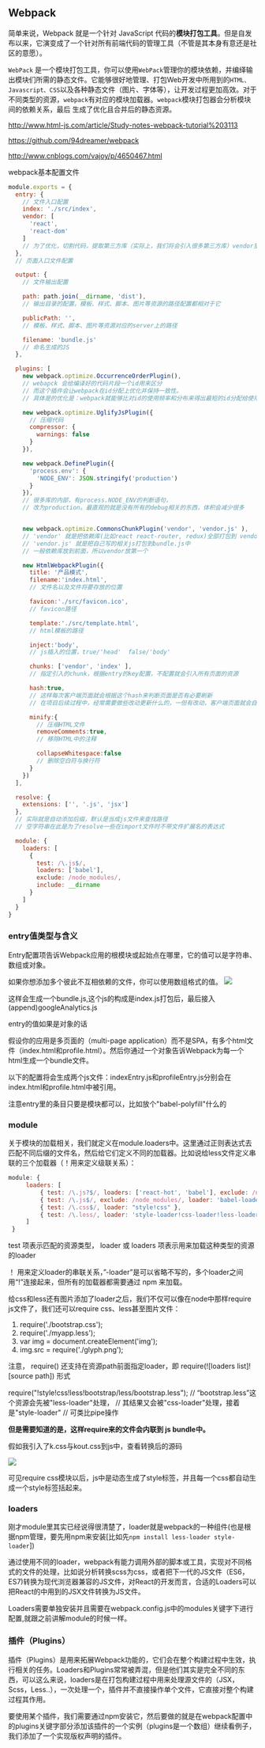 ## Webpack
简单来说，Webpack 就是一个针对 JavaScript 代码的**模块打包工具**。但是自发布以来，它演变成了一个针对所有前端代码的管理工具（不管是其本身有意还是社区的意愿）。

`WebPack` 是一个模块打包工具，你可以使用`WebPack`管理你的模块依赖，并编绎输出模块们所需的静态文件。它能够很好地管理、打包Web开发中所用到的`HTML、Javascript、CSS`以及各种静态文件（图片、字体等），让开发过程更加高效。对于不同类型的资源，`webpack`有对应的模块加载器。`webpack`模块打包器会分析模块间的依赖关系，最后 生成了优化且合并后的静态资源。

<a>http://www.html-js.com/article/Study-notes-webpack-tutorial%203113</a>

<a>https://github.com/94dreamer/webpack</a>

<a>http://www.cnblogs.com/vajoy/p/4650467.html</a>

webpack基本配置文件
``` javascript
module.exports = {
  entry: {
    // 文件入口配置
    index: './src/index',
    vendor: [
      'react',
      'react-dom'
    ]
    // 为了优化，切割代码，提取第三方库（实际上，我们将会引入很多第三方库）vendor里的列表，会把依赖库单独抽出来成为一个vendor.js,其余非依赖代码是bundle.js。最后网站分别用script引用即可
  },
  // 页面入口文件配置

  output: {
    // 文件输出配置

    path: path.join(__dirname, 'dist'),
    // 输出目录的配置，模板、样式、脚本、图片等资源的路径配置都相对于它

    publicPath: '',
    // 模板、样式、脚本、图片等资源对应的server上的路径

    filename: 'bundle.js'
    // 命名生成的JS
  },

  plugins: [
    new webpack.optimize.OccurrenceOrderPlugin(),
    // webapck 会给编译好的代码片段一个id用来区分
    // 而这个插件会让webpack在id分配上优化并保持一致性。
    // 具体是的优化是：webpack就能够比对id的使用频率和分布来得出最短的id分配给使用频率高的模块

    new webpack.optimize.UglifyJsPlugin({
      // 压缩代码
      compressor: {
        warnings: false
      }
    }),

    new webpack.DefinePlugin({
      'process.env': {
        'NODE_ENV': JSON.stringify('production')
      }
    }),
    // 很多库的内部，有process.NODE_ENV的判断语句，
    // 改为production。最直观的就是没有所有的debug相关的东西，体积会减少很多


    new webpack.optimize.CommonsChunkPlugin('vendor', 'vendor.js' ),
    // 'vendor' 就是把依赖库(比如react react-router, redux)全部打包到 vendor.js中
    // 'vendor.js' 就是把自己写的相关js打包到bundle.js中
    // 一般依赖库放到前面，所以vendor放第一个

    new HtmlWebpackPlugin({
      title: '产品模式',
      filename:'index.html',
      // 文件名以及文件将要存放的位置

      favicon:'./src/favicon.ico',
      // favicon路径

      template:'./src/template.html',
      // html模板的路径

      inject:'body',
      // js插入的位置，true/'head'  false/'body'

      chunks: ['vendor', 'index' ],
      // 指定引入的chunk，根据entry的key配置，不配置就会引入所有页面的资源

      hash:true,
      // 这样每次客户端页面就会根据这个hash来判断页面是否有必要刷新
      // 在项目后续过程中，经常需要做些改动更新什么的，一但有改动，客户端页面就会自动更新！

      minify:{
        // 压缩HTML文件
        removeComments:true,
        // 移除HTML中的注释

        collapseWhitespace:false
        // 删除空白符与换行符
      }
    })
  ],

  resolve: {
    extensions: ['', '.js', 'jsx']
  },
  // 实际就是自动添加后缀，默认是当成js文件来查找路径
  // 空字符串在此是为了resolve一些在import文件时不带文件扩展名的表达式

  module: {
    loaders: [
      {
        test: /\.js$/,
        loaders: ['babel'],
        exclude: /node_modules/,
        include: __dirname
      }
    ]
  }
}

```


### entry值类型与含义
Entry配置项告诉Webpack应用的根模块或起始点在哪里，它的值可以是字符串、数组或对象。

如果你想添加多个彼此不互相依赖的文件，你可以使用数组格式的值。
![](image/webpack1.png)

这样会生成一个bundle.js,这个js的构成是index.js打包后，最后接入(append)googleAnalytics.js

entry的值如果是对象的话

假设你的应用是多页面的（multi-page application）而不是SPA，有多个html文件（index.html和profile.html）。然后你通过一个对象告诉Webpack为每一个html生成一个bundle文件。

以下的配置将会生成两个js文件：indexEntry.js和profileEntry.js分别会在index.html和profile.html中被引用。

注意entry里的条目只要是模块都可以，比如放个"babel-polyfill"什么的

### module

关于模块的加载相关，我们就定义在module.loaders中。这里通过正则表达式去匹配不同后缀的文件名，然后给它们定义不同的加载器。比如说给less文件定义串联的三个加载器（！用来定义级联关系）：

``` javascript
module: {
     loaders: [
         { test: /\.js?$/, loaders: ['react-hot', 'babel'], exclude: /node_modules/ },
         { test: /\.js$/, exclude: /node_modules/, loader: 'babel-loader'},
         { test: /\.css$/, loader: "style!css" },
         { test: /\.less/, loader: 'style-loader!css-loader!less-loader'}
     ]
 }
```

test 项表示匹配的资源类型， loader 或 loaders 项表示用来加载这种类型的资源的loader

！ 用来定义loader的串联关系，”-loader”是可以省略不写的，多个loader之间用“!”连接起来，但所有的加载器都需要通过 npm 来加载。

给css和less还有图片添加了loader之后，我们不仅可以像在node中那样require js文件了，我们还可以require css、less甚至图片文件：

 1. require('./bootstrap.css');
 2. require('./myapp.less');
 3. var img = document.createElement('img');
 4. img.src = require('./glyph.png');

注意， require() 还支持在资源path前面指定loader，即 require(![loaders list]![source path]) 形式

require("!style!css!less!bootstrap/less/bootstrap.less");
// “bootstrap.less”这个资源会先被"less-loader"处理，
// 其结果又会被"css-loader"处理，接着是"style-loader"
// 可类比pipe操作

**但是需要知道的是，这样require来的文件会内联到 js bundle中。**

假如我引入了k.css与kout.css到js中，查看转换后的源码

![](image/webpack3.png)

可见require css模块以后，js中是动态生成了style标签，并且每一个css都自动生成一个style标签括起来。

### loaders
刚才module里其实已经说得很清楚了，loader就是webpack的一种组件(也是根据npm管理，要先用npm来安装[比如先`npm install less-loader style-loader`])

通过使用不同的loader，webpack有能力调用外部的脚本或工具，实现对不同格式的文件的处理，比如说分析转换scss为css，或者把下一代的JS文件（ES6，ES7)转换为现代浏览器兼容的JS文件，对React的开发而言，合适的Loaders可以把React的中用到的JSX文件转换为JS文件。

Loaders需要单独安装并且需要在webpack.config.js中的modules关键字下进行配置,就跟之前讲解module的时候一样。

### 插件（Plugins）
插件（Plugins）是用来拓展Webpack功能的，它们会在整个构建过程中生效，执行相关的任务。Loaders和Plugins常常被弄混，但是他们其实是完全不同的东西，可以这么来说，loaders是在打包构建过程中用来处理源文件的（JSX，Scss，Less..），一次处理一个，插件并不直接操作单个文件，它直接对整个构建过程其作用。

要使用某个插件，我们需要通过npm安装它，然后要做的就是在webpack配置中的plugins关键字部分添加该插件的一个实例（plugins是一个数组）继续看例子，我们添加了一个实现版权声明的插件。
